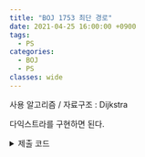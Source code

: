```yaml
---
title: "BOJ 1753 최단 경로"
date: 2021-04-25 16:00:00 +0900
tags:
  - PS
categories:
  - BOJ
  - PS
classes: wide
---
```


<script type="text/javascript" 
src="https://cdn.mathjax.org/mathjax/latest/MathJax.js?config=TeX-AMS_HTML">
</script>

사용 알고리즘 / 자료구조 : Dijkstra

다익스트라를 구현하면 된다.

<details>
<summary>제출 코드</summary>

<div markdown="1">

```cpp
//#pragma GCC optimize("O3")
//#pragma GCC target("avx2")
//#pragma GCC optimize("unroll-loops")
#include <iostream>
#include <vector>
#include <algorithm>
#include <queue>

int main(void)
{
    std::cin.tie(0);
    std::ios_base::sync_with_stdio(false);

    int V, E;
    std::cin >> V >> E;

    int start;
    std::cin >> start;

    std::vector<std::pair<int, int>> v[20202];
    for (int i = 0, x, y, z; i < E; i++)
    {
        std::cin >> x >> y >> z;
        v[x].push_back({y, z});
    }

    std::vector<int> dist(V + 1);

    for (int i = 0; i <= V; i++)
    {
        dist[i] = 1e9 + 7;
    }
    dist[start] = 0;

    std::priority_queue<std::pair<int, int>> pq;
    pq.push({0, start});

    while (!pq.empty())
    {
        int now = pq.top().second;
        int cost = -pq.top().first;
        pq.pop();

        if (cost > dist[now])
            continue;

        for (auto p : v[now])
        {
            int next = cost + p.second;
            if (dist[p.first] > next)
            {
                dist[p.first] = next;
                pq.push({-next, p.first});
            }
        }
    }

    for (int i = 1; i <= V; i++)
    {
        if (dist[i] == 1e9 + 7)
        {
            std::cout << "INF\n";
        }
        else
        {
            std::cout << dist[i] << "\n";
        }
    }

    return 0;
}
```

</div>
</details>